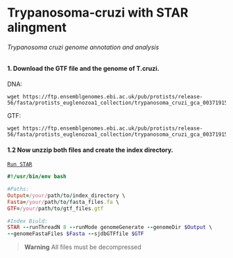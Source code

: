 # Trypanosoma-cruzi with STAR alingment
###### Trypanosoma cruzi genome annotation and analysis

#### 1. Download the GTF file and the genome of T.cruzi.


DNA:
```
wget https://ftp.ensemblgenomes.ebi.ac.uk/pub/protists/release-56/fasta/protists_euglenozoa1_collection/trypanosoma_cruzi_gca_003719155/dna/Trypanosoma_cruzi_gca_003719155.ASM371915v1.dna.toplevel.fa.gz
```


GTF:
```
wget https://ftp.ensemblgenomes.ebi.ac.uk/pub/protists/release-56/fasta/protists_euglenozoa1_collection/trypanosoma_cruzi_gca_003719155/dna/Trypanosoma_cruzi_gca_003719155.ASM371915v1.dna.toplevel.fa.gz
```

#### 1.2 Now unzzip both files and create the index directory.

[`Run STAR`](https://github.com/Dante-von-Zuben/Trypanosoma-cruzi-genome/blob/main/README.md)
```ruby
#!/usr/bin/env bash

#Paths:
Output=/your/path/to/index_directory \
Fasta=/your/path/to/fasta_files.fa \
GTF=/your/path/to/gtf_files.gtf

#Index Biuld:
STAR --runThreadN 8 --runMode genomeGenerate --genomeDir $Output \
--genomeFastaFiles $Fasta --sjdbGTFfile $GTF
```
> **Warning**
> All files must be decompressed
